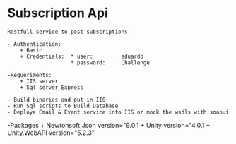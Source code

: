 # Subscription Api
	Restfull service to post subscriptions 
	
	- Authentication:
		+ Basic 
		+ Credentials:	* user:			eduardo
						* password:		Challenge
	
	-Requeriments:
		+ IIS server
		+ Sql server Express
	
	- Build binaries and put in IIS
	- Run Sql scripts to Build Database
	- Deploye Email & Event service into IIS or mock the wsdls with soapui


  -Packages
	  + Newtonsoft.Json version="9.0.1
	  + Unity version="4.0.1
	  + Unity.WebAPI version="5.2.3"


